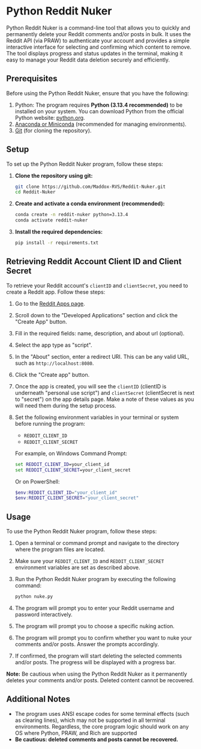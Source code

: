 # Python Reddit Nuker

Python Reddit Nuker is a command-line tool that allows you to quickly and permanently delete your Reddit comments and/or posts in bulk. It uses the Reddit API (via PRAW) to authenticate your account and provides a simple interactive interface for selecting and confirming which content to remove. The tool displays progress and status updates in the terminal, making it easy to manage your Reddit data deletion securely and efficiently.

## Prerequisites

Before using the Python Reddit Nuker, ensure that you have the following:

1. Python: The program requires **Python (3.13.4 recommended)** to be installed on your system. You can download Python from the official Python website: [python.org](https://www.python.org).
2. [Anaconda or Miniconda](https://www.anaconda.com/docs/main) (recommended for managing environments).
3. [Git](https://git-scm.com/) (for cloning the repository).

## Setup

To set up the Python Reddit Nuker program, follow these steps:

1. **Clone the repository using git:**

   ```bash
   git clone https://github.com/Maddox-RVS/Reddit-Nuker.git
   cd Reddit-Nuker
   ```

2. **Create and activate a conda environment (recommended):**

   ```bash
   conda create -n reddit-nuker python=3.13.4
   conda activate reddit-nuker
   ```

3. **Install the required dependencies:**

   ```bash
   pip install -r requirements.txt
   ```

## Retrieving Reddit Account Client ID and Client Secret

To retrieve your Reddit account's `clientID` and `clientSecret`, you need to create a Reddit app. Follow these steps:

1. Go to the [Reddit Apps page](https://www.reddit.com/prefs/apps).

2. Scroll down to the "Developed Applications" section and click the "Create App" button.

3. Fill in the required fields: name, description, and about url (optional).

4. Select the app type as "script".

5. In the "About" section, enter a redirect URI. This can be any valid URL, such as `http://localhost:8080`.

6. Click the "Create app" button.

7. Once the app is created, you will see the `clientID` (clientID is underneath "personal use script") and `clientSecret` (clientSecret is next to "secret") on the app details page. Make a note of these values as you will need them during the setup process.

8. Set the following environment variables in your terminal or system before running the program:

   - `REDDIT_CLIENT_ID`
   - `REDDIT_CLIENT_SECRET`

   For example, on Windows Command Prompt:

   ```cmd
   set REDDIT_CLIENT_ID=your_client_id
   set REDDIT_CLIENT_SECRET=your_client_secret
   ```

   Or on PowerShell:

   ```powershell
   $env:REDDIT_CLIENT_ID="your_client_id"
   $env:REDDIT_CLIENT_SECRET="your_client_secret"
   ```

## Usage

To use the Python Reddit Nuker program, follow these steps:

1. Open a terminal or command prompt and navigate to the directory where the program files are located.

2. Make sure your `REDDIT_CLIENT_ID` and `REDDIT_CLIENT_SECRET` environment variables are set as described above.

3. Run the Python Reddit Nuker program by executing the following command:

   ```bash
   python nuke.py
   ```

4. The program will prompt you to enter your Reddit username and password interactively.

5. The program will prompt you to choose a specific nuking action.

6. The program will prompt you to confirm whether you want to nuke your comments and/or posts. Answer the prompts accordingly.

7. If confirmed, the program will start deleting the selected comments and/or posts. The progress will be displayed with a progress bar.

**Note:** Be cautious when using the Python Reddit Nuker as it permanently deletes your comments and/or posts. Deleted content cannot be recovered.

## Additional Notes

- The program uses ANSI escape codes for some terminal effects (such as clearing lines), which may not be supported in all terminal environments. Regardless, the core program logic should work on any OS where Python, PRAW, and Rich are supported
- **Be cautious: deleted comments and posts cannot be recovered.**